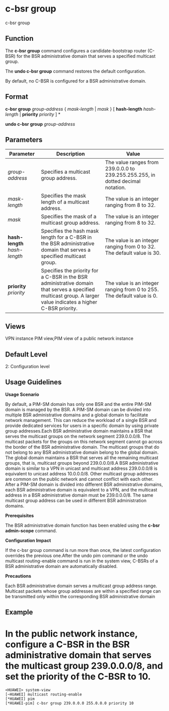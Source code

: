 c-bsr group
===========

c-bsr group

Function
--------



The **c-bsr group** command configures a candidate-bootstrap router (C-BSR) for the BSR administrative domain that serves a specified multicast group.

The **undo c-bsr group** command restores the default configuration.



By default, no C-BSR is configured for a BSR administrative domain.


Format
------

**c-bsr group** *group-address* { *mask-length* | *mask* } [ **hash-length** *hash-length* | **priority** *priority* ] \*

**undo c-bsr group** *group-address*


Parameters
----------

| Parameter | Description | Value |
| --- | --- | --- |
| *group-address* | Specifies a multicast group address. | The value ranges from 239.0.0.0 to 239.255.255.255, in dotted decimal notation. |
| *mask-length* | Specifies the mask length of a multicast address. | The value is an integer ranging from 8 to 32. |
| *mask* | Specifies the mask of a multicast group address. | The value is an integer ranging from 8 to 32. |
| **hash-length** *hash-length* | Specifies the hash mask length for a C-BSR in the BSR administrative domain that serves a specified multicast group. | The value is an integer ranging from 0 to 32. The default value is 30. |
| **priority** *priority* | Specifies the priority for a C-BSR in the BSR administrative domain that serves a specified multicast group. A larger value indicates a higher C-BSR priority. | The value is an integer ranging from 0 to 255. The default value is 0. |



Views
-----

VPN instance PIM view,PIM view of a public network instance


Default Level
-------------

2: Configuration level


Usage Guidelines
----------------

**Usage Scenario**

By default, a PIM-SM domain has only one BSR and the entire PIM-SM domain is managed by the BSR. A PIM-SM domain can be divided into multiple BSR administrative domains and a global domain to facilitate network management. This can reduce the workload of a single BSR and provide dedicated services for users in a specific domain by using private group addresses.Each BSR administrative domain maintains a BSR that serves the multicast groups on the network segment 239.0.0.0/8. The multicast packets for the groups on this network segment cannot go across the border of the BSR administrative domain. The multicast groups that do not belong to any BSR administrative domain belong to the global domain. The global domain maintains a BSR that serves all the remaining multicast groups, that is, multicast groups beyond 239.0.0.0/8.A BSR administrative domain is similar to a VPN in unicast and multicast address 239.0.0.0/8 is equivalent to unicast address 10.0.0.0/8. Other multicast group addresses are common on the public network and cannot conflict with each other. After a PIM-SM domain is divided into different BSR administrative domains, each BSR administrative domain is equivalent to a VPN, and the multicast address in a BSR administrative domain must be 239.0.0.0/8. The same multicast group address can be used in different BSR administration domains.

**Prerequisites**

The BSR administrative domain function has been enabled using the **c-bsr admin-scope** command.

**Configuration Impact**

If the c-bsr group command is run more than once, the latest configuration overrides the previous one.After the undo pim command or the undo multicast routing-enable command is run in the system view, C-BSRs of a BSR administrative domain are automatically disabled.

**Precautions**

Each BSR administrative domain serves a multicast group address range. Multicast packets whose group addresses are within a specified range can be transmitted only within the corresponding BSR administrative domain


Example
-------

# In the public network instance, configure a C-BSR in the BSR administrative domain that serves the multicast group 239.0.0.0/8, and set the priority of the C-BSR to 10.
```
<HUAWEI> system-view
[~HUAWEI] multicast routing-enable
[*HUAWEI] pim
[*HUAWEI-pim] c-bsr group 239.0.0.0 255.0.0.0 priority 10

```